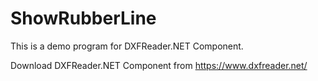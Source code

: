 # ShowRubberLine

This is a demo program for DXFReader.NET Component.

Download DXFReader.NET Component from https://www.dxfreader.net/
